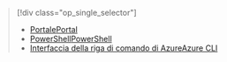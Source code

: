 > [!div class="op_single_selector"]
> * [<span data-ttu-id="7068b-101">Portale</span><span class="sxs-lookup"><span data-stu-id="7068b-101">Portal</span></span>](../articles/virtual-network/virtual-network-manage-nsg-arm-portal.md)
> * [<span data-ttu-id="7068b-102">PowerShell</span><span class="sxs-lookup"><span data-stu-id="7068b-102">PowerShell</span></span>](../articles/virtual-network/virtual-network-manage-nsg-arm-ps.md)
> * [<span data-ttu-id="7068b-103">Interfaccia della riga di comando di Azure</span><span class="sxs-lookup"><span data-stu-id="7068b-103">Azure CLI</span></span>](../articles/virtual-network/virtual-network-manage-nsg-arm-cli.md)